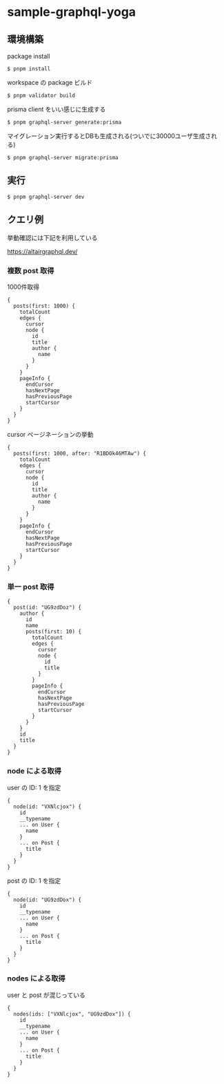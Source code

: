 # sample-graphql-yoga

## 環境構築

package install

```
$ pnpm install
```

workspace の package ビルド

```
$ pnpm validator build
```

prisma client をいい感じに生成する

```
$ pnpm graphql-server generate:prisma
```

マイグレーション実行するとDBも生成される(ついでに30000ユーザ生成される)

```
$ pnpm graphql-server migrate:prisma
```

## 実行

```
$ pnpm graphql-server dev
```

## クエリ例

挙動確認には下記を利用している

https://altairgraphql.dev/

### 複数 post 取得

1000件取得

```
{
  posts(first: 1000) {
    totalCount
    edges {
      cursor
      node {
        id
        title
        author {
          name
        }
      }
    }
    pageInfo {
      endCursor
      hasNextPage
      hasPreviousPage
      startCursor
    }
  }
}
```

cursor ページネーションの挙動

```
{
  posts(first: 1000, after: "R1BDOk46MTAw") {
    totalCount
    edges {
      cursor
      node {
        id
        title
        author {
          name
        }
      }
    }
    pageInfo {
      endCursor
      hasNextPage
      hasPreviousPage
      startCursor
    }
  }
}
```

### 単一 post 取得

```
{
  post(id: "UG9zdDoz") {
    author {
      id
      name
      posts(first: 10) {
        totalCount
        edges {
          cursor
          node {
            id
            title
          }
        }
        pageInfo {
          endCursor
          hasNextPage
          hasPreviousPage
          startCursor
        }
      }
    }
    id
    title
  }
}
```

### node による取得

user の ID: 1 を指定

```
{
  node(id: "VXNlcjox") {
    id
    __typename
    ... on User {
      name
    }
    ... on Post {
      title
    }
  }
}
```

post の ID: 1 を指定

```
{
  node(id: "UG9zdDox") {
    id
    __typename
    ... on User {
      name
    }
    ... on Post {
      title
    }
  }
}
```

### nodes による取得

user と post が混じっている

```
{
  nodes(ids: ["VXNlcjox", "UG9zdDox"]) {
    id
    __typename
    ... on User {
      name
    }
    ... on Post {
      title
    }
  }
}
```
